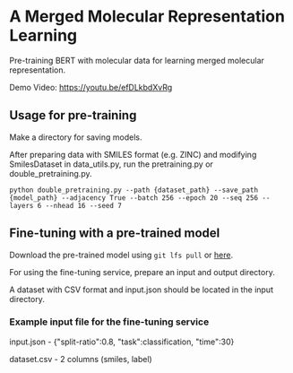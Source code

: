 # A Merged Molecular Representation Learning

Pre-training BERT with molecular data for learning merged molecular representation.

Demo Video: https://youtu.be/efDLkbdXvRg

## Usage for pre-training

Make a directory for saving models.

After preparing data with SMILES format (e.g. ZINC) and modifying SmilesDataset in data_utils.py, run the pretraining.py or double_pretraining.py.

`python double_pretraining.py --path {dataset_path} --save_path {model_path} --adjacency True --batch 256 --epoch 20 --seq 256 --layers 6 --nhead 16 --seed 7`

## Fine-tuning with a pre-trained model

Download the pre-trained model using `git lfs pull` or [here](https://drive.google.com/file/d/1-8oAIwKowGy89w-ZjvCGSc1jsCWNS1Fw/view?usp=sharing).

For using the fine-tuning service, prepare an input and output directory.

A dataset with CSV format and input.json should be located in the input directory.

### Example input file for the fine-tuning service

input.json - {"split-ratio":0.8, "task":classification, "time":30}

dataset.csv - 2 columns (smiles, label)
